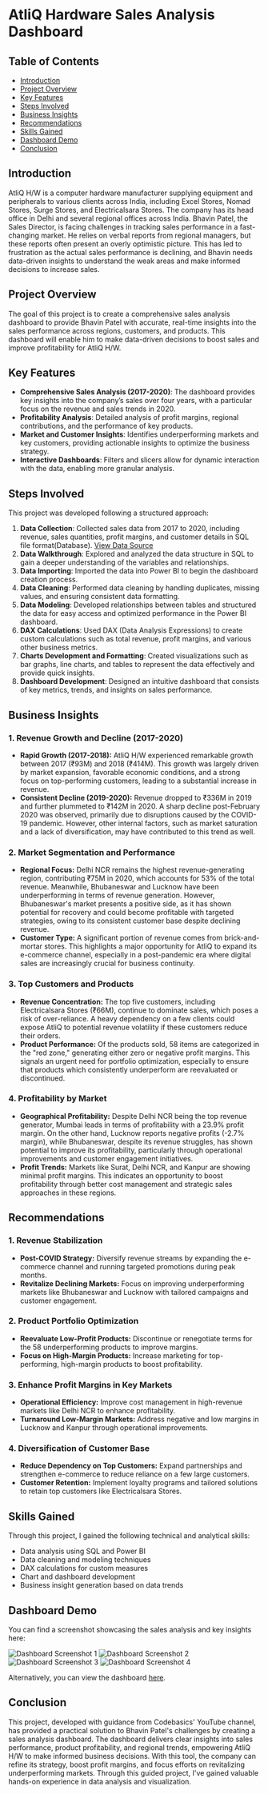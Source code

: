 # AtliQ Hardware Sales Analysis Dashboard

## Table of Contents
- [Introduction](#introduction)
- [Project Overview](#project-overview)
- [Key Features](#key-features)
- [Steps Involved](#steps-involved)
- [Business Insights](#business-insights)
- [Recommendations](#recommendations)
- [Skills Gained](#skills-gained)
- [Dashboard Demo](#dashboard-demo)
- [Conclusion](#conclusion)

## Introduction
AtliQ H/W is a computer hardware manufacturer supplying equipment and peripherals to various clients across India, including Excel Stores, Nomad Stores, Surge Stores, and Electricalsara Stores. The company has its head office in Delhi and several regional offices across India. Bhavin Patel, the Sales Director, is facing challenges in tracking sales performance in a fast-changing market. He relies on verbal reports from regional managers, but these reports often present an overly optimistic picture. This has led to frustration as the actual sales performance is declining, and Bhavin needs data-driven insights to understand the weak areas and make informed decisions to increase sales.


## Project Overview
The goal of this project is to create a comprehensive sales analysis dashboard to provide Bhavin Patel with accurate, real-time insights into the sales performance across regions, customers, and products. This dashboard will enable him to make data-driven decisions to boost sales and improve profitability for AtliQ H/W.


## Key Features
- **Comprehensive Sales Analysis (2017-2020)**: The dashboard provides key insights into the company’s sales over four years, with a particular focus on the revenue and sales trends in 2020.
- **Profitability Analysis**: Detailed analysis of profit margins, regional contributions, and the performance of key products.
- **Market and Customer Insights**: Identifies underperforming markets and key customers, providing actionable insights to optimize the business strategy.
- **Interactive Dashboards**: Filters and slicers allow for dynamic interaction with the data, enabling more granular analysis.


## Steps Involved
This project was developed following a structured approach:
1. **Data Collection**: Collected sales data from 2017 to 2020, including revenue, sales quantities, profit margins, and customer details in SQL file format(Database). [View Data Source](https://github.com/KomalSharma0/AtliQ-Hardware-Sales-Analysis/blob/main/db_dump_version_2.sql)
2. **Data Walkthrough**: Explored and analyzed the data structure in SQL to gain a deeper understanding of the variables and relationships.
3. **Data Importing**: Imported the data into Power BI to begin the dashboard creation process.
4. **Data Cleaning**: Performed data cleaning by handling duplicates, missing values, and ensuring consistent data formatting.
5. **Data Modeling**: Developed relationships between tables and structured the data for easy access and optimized performance in the Power BI dashboard.
6. **DAX Calculations**: Used DAX (Data Analysis Expressions) to create custom calculations such as total revenue, profit margins, and various other business metrics.
7. **Charts Development and Formatting**: Created visualizations such as bar graphs, line charts, and tables to represent the data effectively and provide quick insights.
8. **Dashboard Development**: Designed an intuitive dashboard that consists of key metrics, trends, and insights on sales performance.

  
## Business Insights
### 1. Revenue Growth and Decline (2017-2020) 
* **Rapid Growth (2017-2018):** AtliQ H/W experienced remarkable growth between 2017 (₹93M) and 2018 (₹414M). This growth was largely driven by market expansion, favorable economic conditions, and a strong focus on top-performing customers, leading to a substantial increase in revenue.
* **Consistent Decline (2019-2020):** Revenue dropped to ₹336M in 2019 and further plummeted to ₹142M in 2020. A sharp decline post-February 2020 was observed, primarily due to disruptions caused by the COVID-19 pandemic. However, other internal factors, such as market saturation and a lack of diversification, may have contributed to this trend as well.

### 2. Market Segmentation and Performance 
* **Regional Focus:** Delhi NCR remains the highest revenue-generating region, contributing ₹75M in 2020, which accounts for 53% of the total revenue. Meanwhile, Bhubaneswar and Lucknow have been underperforming in terms of revenue generation. However, Bhubaneswar's market presents a positive side, as it has shown potential for recovery and could become profitable with targeted strategies, owing to its consistent customer base despite declining revenue.
* **Customer Type:** A significant portion of revenue comes from brick-and-mortar stores. This highlights a major opportunity for AtliQ to expand its e-commerce channel, especially in a post-pandemic era where digital sales are increasingly crucial for business continuity.

### 3. Top Customers and Products
* **Revenue Concentration:** The top five customers, including Electricalsara Stores (₹66M), continue to dominate sales, which poses a risk of over-reliance. A heavy dependency on a few clients could expose AtliQ to potential revenue volatility if these customers reduce their orders.
* **Product Performance:** Of the products sold, 58 items are categorized in the "red zone," generating either zero or negative profit margins. This signals an urgent need for portfolio optimization, especially to ensure that products which consistently underperform are reevaluated or discontinued.

### 4. Profitability by Market
* **Geographical Profitability:** Despite Delhi NCR being the top revenue generator, Mumbai leads in terms of profitability with a 23.9% profit margin. On the other hand, Lucknow reports negative profits (-2.7% margin), while Bhubaneswar, despite its revenue struggles, has shown potential to improve its profitability, particularly through operational improvements and customer engagement initiatives.
* **Profit Trends:** Markets like Surat, Delhi NCR, and Kanpur are showing minimal profit margins. This indicates an opportunity to boost profitability through better cost management and strategic sales approaches in these regions.
  
  
## Recommendations
### 1. Revenue Stabilization
* **Post-COVID Strategy:** Diversify revenue streams by expanding the e-commerce channel and running targeted promotions during peak months.
* **Revitalize Declining Markets:** Focus on improving underperforming markets like Bhubaneswar and Lucknow with tailored campaigns and customer engagement.
  
### 2. Product Portfolio Optimization
* **Reevaluate Low-Profit Products:** Discontinue or renegotiate terms for the 58 underperforming products to improve margins.
* **Focus on High-Margin Products:** Increase marketing for top-performing, high-margin products to boost profitability.
  
### 3. Enhance Profit Margins in Key Markets
* **Operational Efficiency:** Improve cost management in high-revenue markets like Delhi NCR to enhance profitability.
* **Turnaround Low-Margin Markets:** Address negative and low margins in Lucknow and Kanpur through operational improvements.
  
### 4. Diversification of Customer Base
* **Reduce Dependency on Top Customers:** Expand partnerships and strengthen e-commerce to reduce reliance on a few large customers.
* **Customer Retention:** Implement loyalty programs and tailored solutions to retain top customers like Electricalsara Stores.

   
## Skills Gained
Through this project, I gained the following technical and analytical skills:
- Data analysis using SQL and Power BI
- Data cleaning and modeling techniques
- DAX calculations for custom measures
- Chart and dashboard development
- Business insight generation based on data trends

## Dashboard Demo
You can find a screenshot showcasing the sales analysis and key insights here:

![Dashboard Screenshot 1](https://github.com/KomalSharma0/AtliQ-Hardware-Sales-Analysis/blob/main/AtliQ%20Sales%20Dashboard1.png)
![Dashboard Screenshot 2](https://github.com/KomalSharma0/AtliQ-Hardware-Sales-Analysis/blob/main/AtliQ%20Sales%20Dashboard1.png)
![Dashboard Screenshot 3](https://github.com/KomalSharma0/AtliQ-Hardware-Sales-Analysis/blob/main/AtliQ%20Sales%20Dashboard1.png)
![Dashboard Screenshot 4](https://github.com/KomalSharma0/AtliQ-Hardware-Sales-Analysis/blob/main/AtliQ%20Sales%20Dashboard1.png)

Alternatively, you can view the dashboard [here](https://github.com/KomalSharma0/Blinkit-Sales-Analysis-Power-Bi-/blob/main/Blinkit%20Sales%20Dashboard.pbix).

## Conclusion
This project, developed with guidance from Codebasics' YouTube channel, has provided a practical solution to Bhavin Patel's challenges by creating a sales analysis dashboard. The dashboard delivers clear insights into sales performance, product profitability, and regional trends, empowering AtliQ H/W to make informed business decisions. With this tool, the company can refine its strategy, boost profit margins, and focus efforts on revitalizing underperforming markets. Through this guided project, I've gained valuable hands-on experience in data analysis and visualization.


